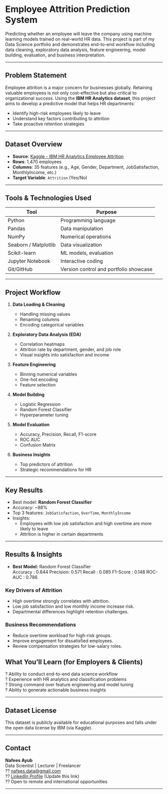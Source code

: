 # Employee Attrition Prediction System

Predicting whether an employee will leave the company using machine learning models trained on real-world HR data. This project is part of my Data Science portfolio and demonstrates end-to-end workflow including data cleaning, exploratory data analysis, feature engineering, model building, evaluation, and business interpretation.

---

## Problem Statement

Employee attrition is a major concern for businesses globally. Retaining valuable employees is not only cost-effective but also critical to organizational success. Using the **IBM HR Analytics dataset**, this project aims to develop a predictive model that helps HR departments:

- Identify high-risk employees likely to leave
- Understand key factors contributing to attrition
- Take proactive retention strategies

---

## Dataset Overview

- **Source**: [Kaggle - IBM HR Analytics Employee Attrition](https://www.kaggle.com/datasets/pavansubhasht/ibm-hr-analytics-attrition-dataset)
- **Rows**: 1,470 employees
- **Columns**: 35 features (e.g., Age, Gender, Department, JobSatisfaction, MonthlyIncome, etc.)
- **Target Variable**: `Attrition` (Yes/No)

---

## Tools & Technologies Used

| Tool | Purpose |
|------|---------|
| Python | Programming language |
| Pandas | Data manipulation |
| NumPy | Numerical operations |
| Seaborn / Matplotlib | Data visualization |
| Scikit-learn | ML models, evaluation |
| Jupyter Notebook | Interactive coding |
| Git/GitHub | Version control and portfolio showcase |

---

## Project Workflow

1. **Data Loading & Cleaning**
   - Handling missing values
   - Renaming columns
   - Encoding categorical variables

2. **Exploratory Data Analysis (EDA)**
   - Correlation heatmaps
   - Attrition rate by department, gender, and job role
   - Visual insights into satisfaction and income

3. **Feature Engineering**
   - Binning numerical variables
   - One-hot encoding
   - Feature selection

4. **Model Building**
   - Logistic Regression
   - Random Forest Classifier
   - Hyperparameter tuning

5. **Model Evaluation**
   - Accuracy, Precision, Recall, F1-score
   - ROC AUC
   - Confusion Matrix

6. **Business Insights**
   - Top predictors of attrition
   - Strategic recommendations for HR

---

## Key Results

- Best model: **Random Forest Classifier**
- Accuracy: ~88%
- Top 3 features: `JobSatisfaction`, `OverTime`, `MonthlyIncome`
- Insights:
  - Employees with low job satisfaction and high overtime are more likely to leave
  - Attrition is higher in certain departments

---



## Results & Insights

- **Best Model:** Random Forest Classifier  
	Accuracy : 0.844
	Precision: 0.571
	Recall   : 0.085
	F1-Score : 0.148
	ROC-AUC  : 0.786  

### Key Drivers of Attrition
- High overtime strongly correlates with attrition.
- Low job satisfaction and low monthly income increase risk.
- Departmental differences highlight retention challenges.

### Business Recommendations
- Reduce overtime workload for high-risk groups.
- Improve engagement for dissatisfied employees.
- Review compensation strategies for low-salary roles.







## What You’ll Learn (for Employers & Clients)

? Ability to conduct end-to-end data science workflow  
? Experience with HR analytics and classification problems  
? Strong command over feature engineering and model tuning  
? Ability to generate actionable business insights  

---

## Dataset License

This dataset is publicly available for educational purposes and falls under the open data license by IBM (via Kaggle).

---

## Contact

**Nafees Ayub**  
Data Scientist | Lecturer | Freelancer  
?? nafees.data@gmail.com  
?? [LinkedIn Profile](https://www.linkedin.com) (Update this link)  
?? Open to remote and international opportunities

---

